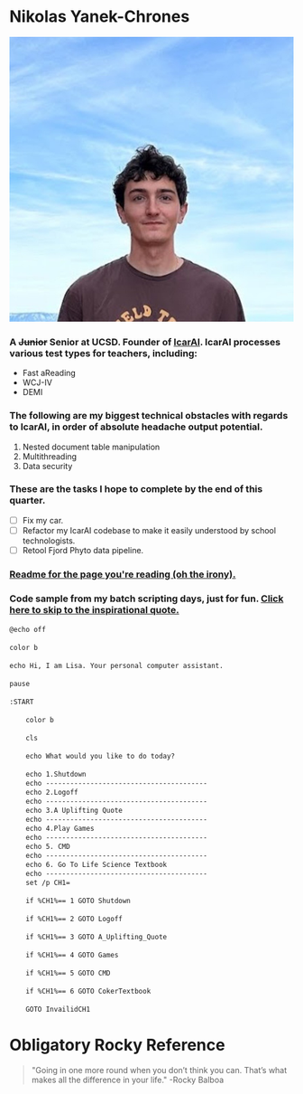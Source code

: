 # Nikolas Yanek-Chrones
![Me.](1703403998953.jpeg)
### A ~~Junior~~ Senior at UCSD. Founder of [IcarAI](https://www.icarai.io). IcarAI processes various test types for teachers, including:
- Fast aReading
- WCJ-IV
- DEMI
### The following are my biggest technical obstacles with regards to IcarAI, in order of absolute headache output potential.
1. Nested document table manipulation
2. Multithreading
3. Data security
### These are the tasks I hope to complete by the end of this quarter.
- [ ] Fix my car.
- [ ] Refactor my IcarAI codebase to make it easily understood by school technologists.
- [ ] Retool Fjord Phyto data pipeline.
### [Readme for the page you're reading (oh the irony).](/README.md)
### Code sample from my batch scripting days, just for fun. [Click here to skip to the inspirational quote.](#obligatory-rocky-reference) 
```
@echo off

color b

echo Hi, I am Lisa. Your personal computer assistant.

pause

:START

	color b

	cls

	echo What would you like to do today?

	echo 1.Shutdown
	echo ----------------------------------------
	echo 2.Logoff
	echo ----------------------------------------
	echo 3.A Uplifting Quote
	echo ----------------------------------------
	echo 4.Play Games
	echo ----------------------------------------
	echo 5. CMD
	echo ----------------------------------------
	echo 6. Go To Life Science Textbook
	echo ----------------------------------------
	set /p CH1=

	if %CH1%== 1 GOTO Shutdown

	if %CH1%== 2 GOTO Logoff

	if %CH1%== 3 GOTO A_Uplifting_Quote

	if %CH1%== 4 GOTO Games

	if %CH1%== 5 GOTO CMD

	if %CH1%== 6 GOTO CokerTextbook

	GOTO InvailidCH1
```
# Obligatory Rocky Reference
> "Going in one more round when you don’t think you can. That’s what makes all the difference in your life." -Rocky Balboa
